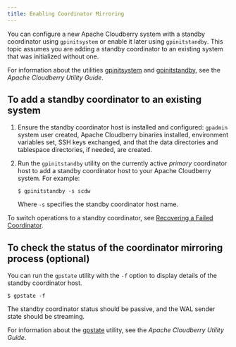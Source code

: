 ```yaml
---
title: Enabling Coordinator Mirroring 
---
```


You can configure a new Apache Cloudberry system with a standby coordinator using `gpinitsystem` or enable it later using `gpinitstandby`. This topic assumes you are adding a standby coordinator to an existing system that was initialized without one.

For information about the utilities [gpinitsystem](../../../utility_guide/ref/gpinitsystem.html) and [gpinitstandby](../../../utility_guide/ref/gpinitstandby.html), see the *Apache Cloudberry Utility Guide*.

## To add a standby coordinator to an existing system

1. Ensure the standby coordinator host is installed and configured: `gpadmin` system user created, Apache Cloudberry binaries installed, environment variables set, SSH keys exchanged, and that the data directories and tablespace directories, if needed, are created.
2. Run the `gpinitstandby` utility on the currently active *primary* coordinator host to add a standby coordinator host to your Apache Cloudberry system. For example:

    ```shell
    $ gpinitstandby -s scdw
    ```

    Where `-s` specifies the standby coordinator host name.


To switch operations to a standby coordinator, see [Recovering a Failed Coordinator](g-recovering-a-failed-coordinator.html).

## To check the status of the coordinator mirroring process (optional)

You can run the `gpstate` utility with the `-f` option to display details of the standby coordinator host.

```shell
$ gpstate -f
```

The standby coordinator status should be passive, and the WAL sender state should be streaming.

For information about the [gpstate](../../../utility_guide/ref/gpstate.html) utility, see the *Apache Cloudberry Utility Guide*.
